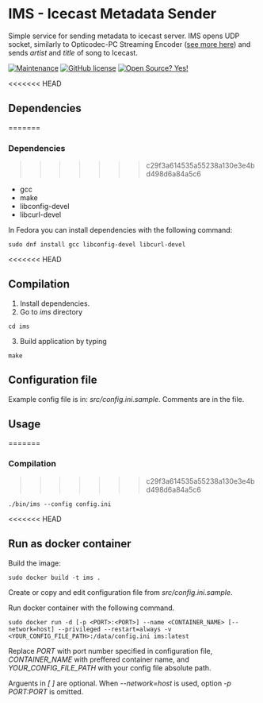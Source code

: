 
# IMS - Icecast Metadata Sender

  

Simple service for sending metadata to icecast server. IMS opens UDP socket, similarly to Opticodec-PC Streaming Encoder ([see more here](ftp://ftp.orban.com/1511/Opticodec_1010_Encoder/Documentation/PAD_Metadata/1010.3.7_PAD.pdf)) and sends *artist* and *title* of song to Icecast.

  

[![Maintenance](https://img.shields.io/badge/Maintained%3F-yes-green.svg)](https://github.com/dgalus/ims/graphs/commit-activity) [![GitHub license](https://img.shields.io/github/license/Naereen/StrapDown.js.svg)](https://github.com/dgalus/ims/blob/main/LICENSE) [![Open Source? Yes!](https://badgen.net/badge/Open%20Source%20%3F/Yes%21/blue?icon=github)](https://github.com/dgalus/ims)

<<<<<<< HEAD
## Dependencies
=======
  

### Dependencies
>>>>>>> c29f3a614535a55238a130e3e4bd498d6a84a5c6
- gcc
- make
- libconfig-devel
- libcurl-devel

In Fedora you can install dependencies with the following command:

```sudo dnf install gcc libconfig-devel libcurl-devel```

<<<<<<< HEAD
## Compilation

1. Install dependencies.
2. Go to *ims* directory

```cd ims```

3. Build application by typing

```make```
## Configuration file

Example config file is in: *src/config.ini.sample*. Comments are in the file.

## Usage
=======
### Compilation
>>>>>>> c29f3a614535a55238a130e3e4bd498d6a84a5c6

```./bin/ims --config config.ini```

<<<<<<< HEAD

## Run as docker container

Build the image:

```sudo docker build -t ims .```

Create or copy and edit configuration file from *src/config.ini.sample*.

Run docker container with the following command.

```sudo docker run -d [-p <PORT>:<PORT>] --name <CONTAINER_NAME> [--network=host] --privileged --restart=always -v <YOUR_CONFIG_FILE_PATH>:/data/config.ini ims:latest```

Replace *PORT* with port number specified in configuration file, *CONTAINER_NAME* with preffered container name, and *YOUR_CONFIG_FILE_PATH* with your config file absolute path.

Arguents in *[ ]* are optional. When *--network=host* is used, option *-p PORT:PORT* is omitted.